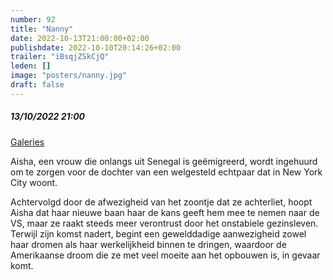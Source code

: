 ```yaml
---
number: 92
title: "Nanny"
date: 2022-10-13T21:00:00+02:00
publishdate: 2022-10-10T20:14:26+02:00
trailer: "iBsqjZSkCjQ"
leden: []
image: "posters/nanny.jpg"
draft: false
---
```


##### 13/10/2022 21:00

[Galeries](https://galeries.be/nl/nanny/)

Aisha, een vrouw die onlangs uit Senegal is geëmigreerd, wordt ingehuurd
om te zorgen voor de dochter van een welgesteld echtpaar dat in New York City woont.
 <!--more-->
Achtervolgd door de afwezigheid van het zoontje dat ze achterliet, hoopt Aisha
dat haar nieuwe baan haar de kans geeft hem mee te nemen naar de VS, maar ze
raakt steeds meer verontrust door het onstabiele gezinsleven. Terwijl zijn komst
nadert, begint een gewelddadige aanwezigheid zowel haar dromen als haar
werkelijkheid binnen te dringen, waardoor de Amerikaanse droom die
ze met veel moeite aan het opbouwen is, in gevaar komt.